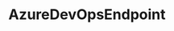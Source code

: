 ---
optionsClassName: AzureDevOpsEndpointOptions
optionsClassFullName: MigrationTools.Endpoints.AzureDevOpsEndpointOptions
configurationSamples:
- name: defaults
  description: 
  code: There are no defaults! Check the sample for options!
  sampleFor: MigrationTools.Endpoints.AzureDevOpsEndpointOptions
- name: sample
  description: 
  code: There is no sample, but you can check the classic below for a general feel.
  sampleFor: MigrationTools.Endpoints.AzureDevOpsEndpointOptions
- name: classic
  description: 
  code: >-
    {
      "$type": "AzureDevOpsEndpointOptions",
      "AuthenticationMode": "AccessToken",
      "AccessToken": null,
      "Organisation": null,
      "Project": null,
      "ReflectedWorkItemIdField": null,
      "EndpointEnrichers": null
    }
  sampleFor: MigrationTools.Endpoints.AzureDevOpsEndpointOptions
description: missng XML code comments
className: AzureDevOpsEndpoint
typeName: Endpoints
architecture: 
options:
- parameterName: AccessToken
  type: String
  description: missng XML code comments
  defaultValue: missng XML code comments
- parameterName: AuthenticationMode
  type: AuthenticationMode
  description: missng XML code comments
  defaultValue: missng XML code comments
- parameterName: EndpointEnrichers
  type: List
  description: missng XML code comments
  defaultValue: missng XML code comments
- parameterName: Organisation
  type: String
  description: missng XML code comments
  defaultValue: missng XML code comments
- parameterName: Project
  type: String
  description: missng XML code comments
  defaultValue: missng XML code comments
- parameterName: ReflectedWorkItemIdField
  type: String
  description: missng XML code comments
  defaultValue: missng XML code comments
status: missng XML code comments
processingTarget: missng XML code comments
classFile: /src/MigrationTools.Clients.AzureDevops.Rest/Endpoints/AzureDevOpsEndpoint.cs
optionsClassFile: /src/MigrationTools.Clients.AzureDevops.Rest/Endpoints/AzureDevOpsEndpointOptions.cs

redirectFrom:
- /Reference/Endpoints/AzureDevOpsEndpointOptions/
layout: reference
toc: true
permalink: /Reference/Endpoints/AzureDevOpsEndpoint/
title: AzureDevOpsEndpoint
categories:
- Endpoints
- 
topics:
- topic: notes
  path: /docs/Reference/Endpoints/AzureDevOpsEndpoint-notes.md
  exists: false
  markdown: ''
- topic: introduction
  path: /docs/Reference/Endpoints/AzureDevOpsEndpoint-introduction.md
  exists: false
  markdown: ''

---